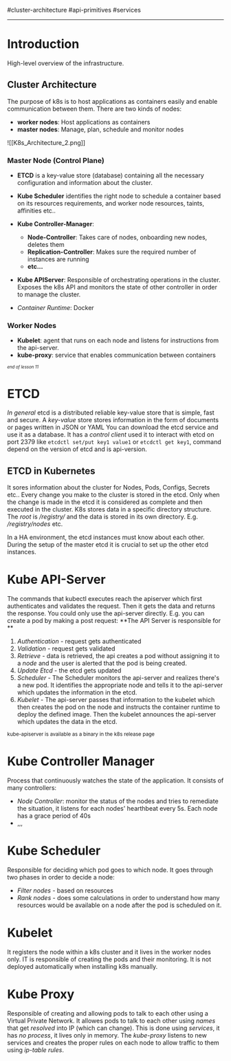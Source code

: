#cluster-architecture #api-primitives #services 

---
# Introduction
High-level overview of the infrastructure.

## Cluster Architecture
The purpose of k8s is to host applications as containers easily and enable communication between them.
There are two kinds of nodes:
- **worker nodes**: Host applications as containers
- **master nodes**: Manage, plan, schedule and monitor nodes

![[K8s_Architecture_2.png]]

### Master Node (Control Plane)
- **ETCD** is a key-value store (database) containing all the necessary configuration and information about the cluster.
- **Kube Scheduler** identifies the right node to schedule a container based on its resources requirements, and worker node resources, taints, affinities etc..
- **Kube Controller-Manager**:
	- **Node-Controller**: Takes care of nodes, onboarding new nodes, deletes them
	- **Replication-Controller**: Makes sure the required number of instances are running
	- **etc...**
- **Kube APIServer**: Responsible of orchestrating operations in the cluster. Exposes the k8s API and monitors the state of other controller in order to manage the cluster.

- *Container Runtime*: Docker 

### Worker Nodes
- **Kubelet**: agent that runs on each node and listens for instructions from the api-server. 
- **kube-proxy**: service that enables communication between containers

<sub><sup>*end of lesson 11*</sup></sub>

# ETCD
*In general* etcd is a distributed reliable key-value store that is simple, fast and secure.
A *key-value* store stores information in the form of documents or pages written in JSON or YAML
You can download the etcd service and use it as a database. It has a *control client* used it to interact with etcd on port 2379 like `etcdctl set/put key1 value1` or `etcdctl get key1`, command depend on the version of etcd and is api-version.

## ETCD in Kubernetes
It sores information about the cluster for Nodes, Pods, Configs, Secrets etc..
Every change you make to the cluster is stored in the etcd. Only when the change is made in the etcd it is considered as complete and then executed in the cluster.
K8s stores data in a specific directory structure. The *root* is */registry/* and the data is stored in its own directory. E.g. */registry/nodes* etc.

In a HA environment, the etcd instances must know about each other. During the setup of the master etcd it is crucial to set up the other etcd instances.


# Kube API-Server
The commands that kubectl executes reach the apiserver which first authenticates and validates the request. Then it gets the data and returns the response. You could only use the api-server directly.
E.g. you can create a pod by making a post request:
**The API Server is responsible for **
1. *Authentication* - request gets authenticated
2. *Validation* - request gets validated
3. *Retrieve* - data is retrieved, the api creates a pod without assigning it to a *node* and the user is alerted that the pod is being created.
4. *Update Etcd* - the etcd gets updated
5. *Scheduler* - The Scheduler monitors the api-server and realizes there's a new pod. It identifies the appropriate node and tells it to the api-server which updates the information in the etcd. 
6. *Kubelet* - The api-server passes that information to the kubelet which then creates the pod on the node and instructs the container runtime to deploy the defined image. Then the kubelet announces the api-server which updates the data in the etcd.

<small>kube-apiserver is available as a binary in the k8s release page</small>

# Kube Controller Manager
Process that continuously watches the state of the application. It consists of many controllers:
- *Node Controller*: monitor the status of the nodes and tries to remediate the situation, it listens for each nodes' hearthbeat every 5s. Each node has a grace period of 40s
-  ,,,

# Kube Scheduler
Responsible for deciding which pod goes to which node. It goes through two phases in order to decide a node:
- *Filter nodes* - based on resources
- *Rank nodes* - does some calculations in order to understand how many resources would be available on a node after the pod is scheduled on it.

# Kubelet
It registers the node within a k8s cluster and it lives in the worker nodes only. IT is responsible of creating the pods and their monitoring. It is not deployed automatically when installing k8s manually.

# Kube Proxy
Responsible of creating and allowing pods to talk to each other using a Virtual Private Network. It allowes pods to talk to each other using *names* that get *resolved* into IP (which can change). This is done using *services*, it has *no process*, it lives only in memory. The *kube-proxy* listens to new services and creates the proper rules on each node to allow traffic to them using *ip-table rules*. 